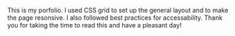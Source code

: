 This is my porfolio. I used CSS grid to set up the general layout and to make the page resonsive. I also followed best practices for accessability. Thank you for taking the time to read this and have a pleasant day!